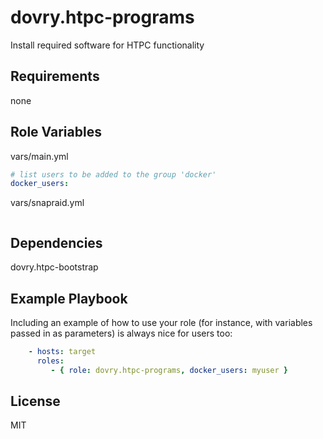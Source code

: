 dovry.htpc-programs
=========

Install required software for HTPC functionality

Requirements
------------

none

Role Variables
--------------

vars/main.yml

```yaml
# list users to be added to the group 'docker'
docker_users:
```

vars/snapraid.yml

```yaml

```

Dependencies
------------

dovry.htpc-bootstrap

Example Playbook
----------------

Including an example of how to use your role (for instance, with variables
passed in as parameters) is always nice for users too:

```yaml
    - hosts: target
      roles:
         - { role: dovry.htpc-programs, docker_users: myuser }
```

License
-------

MIT
